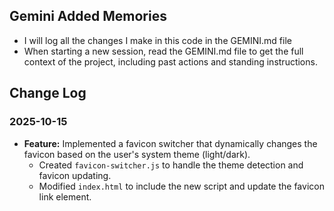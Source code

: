 ## Gemini Added Memories
- I will log all the changes I make in this code in the GEMINI.md file
- When starting a new session, read the GEMINI.md file to get the full context of the project, including past actions and standing instructions.

## Change Log

### 2025-10-15

- **Feature:** Implemented a favicon switcher that dynamically changes the favicon based on the user's system theme (light/dark).
  - Created `favicon-switcher.js` to handle the theme detection and favicon updating.
  - Modified `index.html` to include the new script and update the favicon link element.